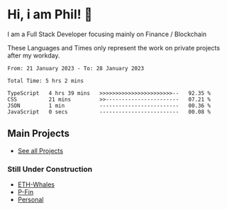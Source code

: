 # Hi, i am Phil! 👋
I am a Full Stack Developer focusing mainly on Finance / Blockchain

These Languages and Times only represent the work on private projects after my workday.
<!--START_SECTION:waka-->

```text
From: 21 January 2023 - To: 28 January 2023

Total Time: 5 hrs 2 mins

TypeScript   4 hrs 39 mins   >>>>>>>>>>>>>>>>>>>>>>>--   92.35 %
CSS          21 mins         >>-----------------------   07.21 %
JSON         1 min           -------------------------   00.36 %
JavaScript   0 secs          -------------------------   00.08 %
```

<!--END_SECTION:waka-->

## Main Projects
- [See all Projects](https://www.github.com/phil-schmidtke/projects)
### Still Under Construction
- [ETH-Whales](https://www.eth-whales.com)
- [P-Fin](https://www.p-fin.de)
- [Personal](https://www.phil-schmidtke.de)
